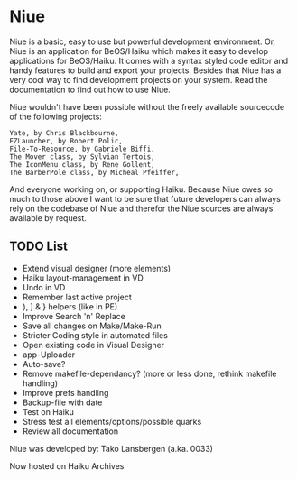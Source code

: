 # Niue
Niue is a basic, easy to use but powerful development environment. Or, Niue is an application 
for BeOS/Haiku which makes it easy to develop applications for BeOS/Haiku. It comes with a 
syntax styled code editor and handy features to build and export your projects. Besides that Niue 
has a very cool way to find development projects on your system. Read the documentation to find 
out how to use Niue.

Niue wouldn't have been possible without the freely available sourcecode of the following projects:

	Yate, by Chris Blackbourne,
	EZLauncher, by Robert Polic,
	File-To-Resource, by Gabriele Biffi,
	The Mover class, by Sylvian Tertois,
	The IconMenu class, by Rene Gollent,
	The BarberPole class, by Micheal Pfeiffer,

And everyone working on, or supporting Haiku. Because Niue owes so much to those above I want
to be sure that future developers can always rely on the codebase of Niue and therefor the Niue 
sources are always available by request.

## TODO List
- Extend visual designer (more elements)
- Haiku layout-management in VD
- Undo in VD
- Remember last active project
- ), ] & } helpers (like in PE)
- Improve Search 'n' Replace
- Save all changes on Make/Make-Run
- Stricter Coding style in automated files  
- Open existing code in Visual Designer
- app-Uploader
- Auto-save?
- Remove makefile-dependancy? (more or less done, rethink makefile handling)
- Improve prefs handling
- Backup-file with date
- Test on Haiku
- Stress test all elements/options/possible quarks
- Review all documentation

Niue was developed by: Tako Lansbergen (a.ka. 0033)

Now hosted on Haiku Archives
